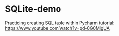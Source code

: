 # SQLite-demo
Practicing creating SQL table within Pycharm
tutorial: https://www.youtube.com/watch?v=pd-0G0MigUA
